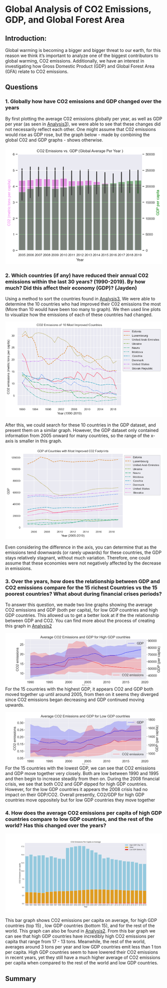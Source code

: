 # Global Analysis of CO2 Emissions, GDP, and Global Forest Area

## Introduction:
Global warming is becoming a bigger and bigger threat to our earth, for this reason we think it’s important to analyze one of the biggest contributors to global warming, CO2 emissions. Additionally, we have an interest in investigating how Gross Domestic Product (GDP)  and Global Forest Area (GFA) relate to CO2 emissions.

## Questions

### 1. Globally how have CO2 emissions and GDP changed over the years 


By first plotting the average C02 emissions globally per year, as well as GDP per year (as seen in [Analysis3](notebooks/analysis3.ipynb)), we were able to see that these changes did not necessarily reflect each other. One might assume that C02 emissions would rise as GDP rose, but the graph below - made by combining the global C02 and GDP graphs - shows otherwise.

![C02 vs GDP Graph](images/GDP_vs_C02_Global.png)


### 2. Which countries (if any) have reduced their annual C02 emissions within the last 30 years? (1990-2019). By how much? Did this affect their economy (GDP)? (Jayden)

Using a method to sort the countries found in [Analysis3](notebooks/analysis3.ipynb), We were able to determine the 10 countries who had improved their C02 emissions the most (More than 10 would have been too many to graph). We then used line plots to visualize how the emissions of each of these countries had changed.

![C02 Graph](images/C02_of_10_Countries.png)

After this, we could search for these 10 countries in the GDP dataset, and present them on a similar graph. However, the GDP dataset only contained information from 2005 onward for many countries, so the range of the x-axis is smaller in this graph.

![GDp Graph](images/GDP_of_10_Countries.png)

Even considering the difference in the axis, you can determine that as the emissions tend downwards (or rarely upwards) for these countries, the GDP stays relatively stagnant, without much variation. Therefore, one could assume that these economies were not negatively affected by the decrease in emissions.

### 3. Over the years, how does the relationship between GDP and CO2 emissions compare for the  15 richest Countries vs the 15 poorest countries? What about during financial crises periods?

To answer this question, we made two line graphs showing the average CO2 emissions and GDP (both per capita), for low GDP countries and high GDP countries. This allowed us to get a better look at if the the relationship between GDP and CO2. You can find more about the process of creating this graph in [Analysis2](notebooks/analysis2.ipynb)

![lineGraphHighGDP](images/notebook2fig1.png)
For the 15 countries with the highest GDP, it appears CO2 and GDP both moved together up until around 2005, from then on it seems they diverged since CO2 emissions began decreasing and GDP continued moving upwards. 

![lineGraphLowGDP](images/notebook2fig2.png)
For the 15 countries with the lowest GDP, we can see that CO2 emissions and GDP move together very closely. Both are low between 1990 and 1995 and then begin to increase steadily from then on. During the 2008 financial crisis, we see that both CO2 and GDP dipped for high GDP countries. However, for the low GDP countries it appears the 2008 crisis had no impact on their GDP/CO2. Overall presently, CO2/GDP for high GDP countries move oppositely but for low GDP countries they move together

### 4. How does the average CO2 emissions per capita of high GDP countries compare to low GDP countries, and the rest of the world? Has this changed over the years?
![BarGraphCO2](images/notebook2fig3.png)

This bar graph shows CO2 emissions per capita on average, for high GDP countries (top 15) , low GDP countries (bottom 15), and for the rest of the world. This graph can also be found in [Analysis2](notebooks/analysis2.ipynb). 
From this bar graph we can see that high GDP countries have incredibly high CO2 emissions per capita that range from 17 - 13 tons. Meanwhile, the rest of the world, averages around 3 tons per year and low GDP countries emit less than 1 ton per capita.
High GDP countries seem to have lowered their CO2 emissions in recent years, yet they still have a much higher average of CO2 emissions per capita when compared to the rest of the world and low GDP countries. 



## Summary
